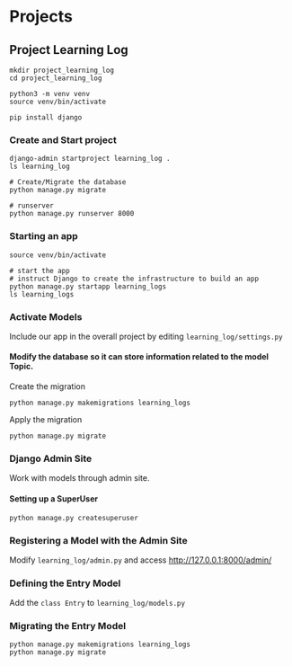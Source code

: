 # Projects

## Project Learning Log

```shell
mkdir project_learning_log
cd project_learning_log

python3 -m venv venv
source venv/bin/activate

pip install django
```

### Create and Start project

```shell
django-admin startproject learning_log .
ls learning_log

# Create/Migrate the database
python manage.py migrate

# runserver
python manage.py runserver 8000
```

### Starting an app

```shell
source venv/bin/activate

# start the app
# instruct Django to create the infrastructure to build an app
python manage.py startapp learning_logs
ls learning_logs
```

### Activate Models

Include our app in the overall project by editing `learning_log/settings.py`

#### Modify the database so it can store information related to the model Topic.

Create the migration

`python manage.py makemigrations learning_logs`

Apply the migration

`python manage.py migrate`

### Django Admin Site

Work with models through admin site.

#### Setting up a SuperUser

`python manage.py createsuperuser`

### Registering a Model with the Admin Site

Modify `learning_log/admin.py` and access http://127.0.0.1:8000/admin/

### Defining the Entry Model

Add the `class Entry` to `learning_log/models.py`

### Migrating the Entry Model

```shell
python manage.py makemigrations learning_logs
python manage.py migrate
```
